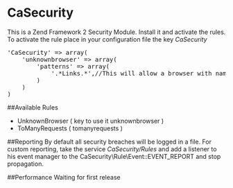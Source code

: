 CaSecurity
===========

This is a Zend Framework 2 Security Module. Install it and activate the rules.
To activate the rule place in your configuration file the key *CaSecurity*

<pre>
'CaSecurity' => array(
	'unknownbrowser' => array(
		'patterns' => array(
			'.*Links.*',//This will allow a browser with name Links ( Check UserAgent )
		)
	)
)
</pre>

##Available Rules
+ UnknownBrowser ( key to use it unknownbrowser )
+ ToManyRequests ( tomanyrequests )

##Reporting
By default all security breaches will be logged in a file. For custom reporting, take the service *CaSecurity/Rules*
and add a listener to his event manager to the CaSecurity\Rule\Event::EVENT_REPORT and stop propagation.

##Performance
Waiting for first release